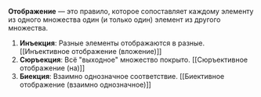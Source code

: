 **Отображение** — это правило, которое сопоставляет каждому элементу из одного множества один (и только один) элемент из другого множества.

1. **Инъекция**: Разные элементы отображаются в разные. [[Инъективное отображение (вложение)]]
2. **Сюръекция**: Всё "выходное" множество покрыто.  [[Сюръективное отображение (на)]]
3. **Биекция**: Взаимно однозначное соответствие.  [[Биективное отображение (взаимно однозначное)]]